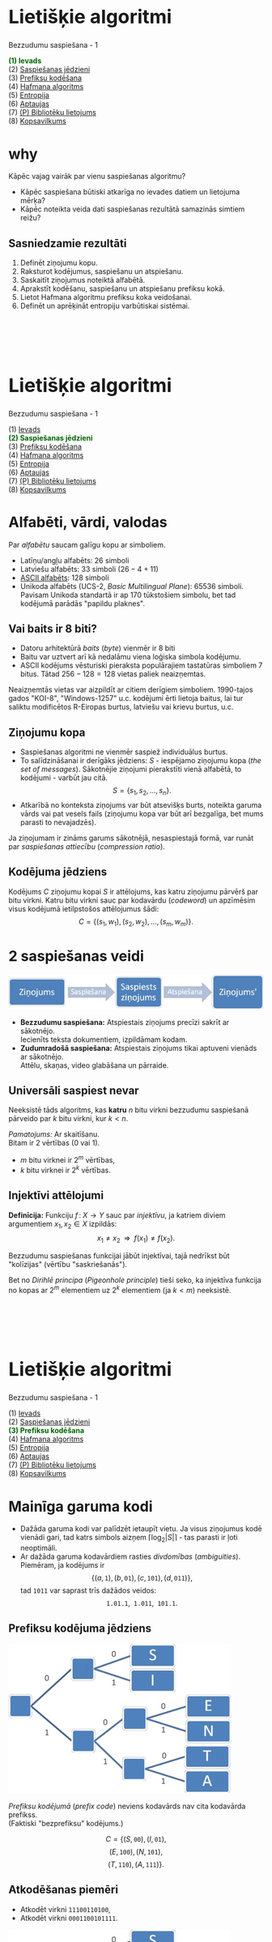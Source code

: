 # &nbsp;

<hgroup>

<h1 style="font-size:28pt">Lietišķie algoritmi</h1>

<blue>Bezzudumu saspiešana - 1</blue>

</hgroup><hgroup>

<span style="color:darkgreen">**(1) Ievads**</span>  
<span>(2) [Saspiešanas jēdzieni](#section-1)</span>  
<span>(3) [Prefiksu kodēšana](#section-2)</span>  
<span>(4) [Hafmana algoritms](#section-3)</span>  
<span>(5) [Entropija](#section-4)</span>  
<span>(6) [Aptaujas](#section-5)</span>  
<span>(7) [(P) Bibliotēku lietojums](#section-6)</span>  
<span>(8) [Kopsavilkums](#section-7)</span>

</hgroup>

<!--

TODO: 
Pievienot  
Ievadnodaļu - kādi 4-5 slaidi: 
Par 6 lielajām tēmam un kursa mērķi
Virsuzdevumi šinī kursā. 

TODO: 
Par Hafmana algoritmu - vajag kaut kā pa soļiem: kā
inicializē datu struktūras u.c. 



TODO:
Vairāk intuīcijas par entropiju - kaut kādas vizualizācijas, 
kas parāda "pašinformācijas daudzumu" vai kaut ko vidējo. 
Arī E(X) kā vidējo vērtību. 




TODO: Pievienot testa uzdevumu atrisinājumus. 






--> 



# <lo-why/> why

<div class="bigWhy">
Kāpēc vajag vairāk par vienu saspiešanas algoritmu?
</div>

<div class="smallWhy">

* Kāpēc saspiešana būtiski atkarīga no ievades datiem
un lietojuma mērķa?
* Kāpēc noteikta veida dati 
saspiešanas rezultātā samazinās simtiem reižu?

</div>


 
## <lo-theory/> Sasniedzamie rezultāti

1. Definēt ziņojumu kopu. 
2. Raksturot kodējumus, saspiešanu un atspiešanu.
3. Saskaitīt ziņojumus noteiktā alfabētā.
4. Aprakstīt kodēšanu, saspiešanu un atspiešanu prefiksu kokā.
5. Lietot Hafmana algoritmu prefiksu koka veidošanai.
6. Definēt un aprēķināt entropiju varbūtiskai sistēmai.




# &nbsp;

<hgroup>

<h1 style="font-size:28pt">Lietišķie algoritmi</h1>

<blue>Bezzudumu saspiešana - 1</blue>

</hgroup><hgroup>

<span>(1) [Ievads](#section)</span>  
<span style="color:darkgreen">**(2) Saspiešanas jēdzieni**</span>  
<span>(3) [Prefiksu kodēšana](#section-2)</span>  
<span>(4) [Hafmana algoritms](#section-3)</span>  
<span>(5) [Entropija](#section-4)</span>  
<span>(6) [Aptaujas](#section-5)</span>  
<span>(7) [(P) Bibliotēku lietojums](#section-6)</span>  
<span>(8) [Kopsavilkums](#section-7)</span>

</hgroup>



# <lo-theory/> Alfabēti, vārdi, valodas

Par <blue>*alfabētu*</blue> saucam galīgu kopu ar simboliem. 

* Latīņu/angļu alfabēts: 26 simboli
* Latviešu alfabēts: 33 simboli ($26 - 4 + 11$)
* [ASCII alfabēts](http://www.asciitable.com/): 128 simboli
* Unikoda alfabēts (UCS-2, *Basic Multilingual Plane*): 
65536 simboli. Pavisam Unikoda standartā ir ap 170 tūkstošiem simbolu, 
bet tad kodējumā parādās "papildu plaknes".


## <lo-summary/> Vai baits ir 8 biti? 

* Datoru arhitektūrā <blue>*baits*</blue> (*byte*) vienmēr ir 8 biti
* Baitu var uztvert arī kā nedalāmu viena loģiska simbola kodējumu. 
* ASCII kodējums vēsturiski pieraksta populārajiem tastatūras
simboliem 7 bitus. Tātad $256-128=128$ vietas 
paliek neaizņemtas. 

Neaizņemtās vietas var aizpildīt ar citiem derīgiem 
simboliem. 1990-tajos gados "KOI-8", "Windows-1257" u.c. 
kodējumi ērti lietoja baitus, lai tur saliktu modificētos
R-Eiropas burtus, latviešu vai krievu burtus, u.c.


## <lo-theory/> Ziņojumu kopa

* Saspiešanas algoritmi ne vienmēr saspiež individuālus
burtus. 
* To salīdzināšanai ir derīgāks jēdziens: $S$ - iespējamo 
ziņojumu kopa (*the set of messages*). Sākotnējie ziņojumi 
pierakstīti vienā alfabētā, to kodējumi - varbūt jau citā.
$$S = \{ s_1, s_2, \ldots, s_n \}.$$
* Atkarībā no konteksta ziņojums var būt atsevišķs burts, 
noteikta garuma vārds vai pat vesels fails (ziņojumu kopa 
var būt arī bezgalīga, bet mums parasti to nevajadzēs). 


Ja ziņojumam ir zināms garums sākotnējā, nesaspiestajā formā, 
var runāt par <blue>*saspiešanas attiecību*</blue> 
(*compression ratio*). 






## <lo-theory/> Kodējuma jēdziens

Kodējums $C$ ziņojumu kopai $S$ ir attēlojums, kas 
katru ziņojumu pārvērš par bitu virkni. 
Katru bitu virkni sauc par kodavārdu (*codeword*) un 
apzīmēsim visus kodējumā ietilpstošos attēlojumus šādi:
$$C = \{ (s_1,w_1),(s_2,w_2),\ldots,(s_m,w_m)\}.$$







# <lo-theory/> 2 saspiešanas veidi


![Compression,decompression](compression-decompression.png)

* **Bezzudumu saspiešana:** Atspiestais ziņojums
precīzi sakrīt ar sākotnējo.  
Iecienīts teksta dokumentiem, izpildāmam kodam.
* **Zudumradošā saspiešana:** Atspiestais ziņojums tikai aptuveni vienāds
ar sākotnējo.  
Attēlu, skaņas, video glabāšana un pārraide.




## <lo-theory/> Universāli saspiest nevar

Neeksistē tāds algoritms, kas **katru** $n$ bitu virkni
bezzudumu saspiešanā pārveido 
par $k$ bitu virkni, kur $k < n$.

*Pamatojums:* Ar skaitīšanu.  
Bitam ir $2$ vērtības ($0$ vai $1$). 

* $m$ bitu virknei ir $2^m$ vērtības,
* $k$ bitu virknei ir $2^k$ vērtības. 

## <lo-theory/> Injektīvi attēlojumi

**Definīcija:** Funkciju $f\,:\;X \rightarrow Y$ 
sauc par <blue>*injektīvu*</blue>, 
ja katriem diviem argumentiem $x_1,x_2 \in X$ izpildās:
$$x_1 \neq x_2\;\;\Rightarrow\;\;f(x_1) \neq f(x_2).$$

Bezzudumu saspiešanas funkcijai 
jābūt injektīvai, tajā nedrīkst
būt "kolīzijas" (vērtību "saskriešanās"). 

Bet no <blue>*Dirihlē principa*</blue> (*Pigeonhole principle*) 
tieši seko, ka injektīva funkcija no kopas ar $2^m$ elementiem
uz $2^k$ elementiem (ja $k < m$) neeksistē.


# &nbsp;

<hgroup>

<h1 style="font-size:28pt">Lietišķie algoritmi</h1>

<blue>Bezzudumu saspiešana - 1</blue>

</hgroup><hgroup>

<span>(1) [Ievads](#section)</span>  
<span>(2) [Saspiešanas jēdzieni](#section-1)</span>  
<span style="color:darkgreen">**(3) Prefiksu kodēšana**</span>  
<span>(4) [Hafmana algoritms](#section-3)</span>  
<span>(5) [Entropija](#section-4)</span>  
<span>(6) [Aptaujas](#section-5)</span>  
<span>(7) [(P) Bibliotēku lietojums](#section-6)</span>  
<span>(8) [Kopsavilkums](#section-7)</span>

</hgroup>


# <lo-theory/> Mainīga garuma kodi

* Dažāda garuma kodi var palīdzēt ietaupīt vietu. 
Ja visus ziņojumus kodē vienādi gari, tad 
katrs simbols aizņem 
${\displaystyle \left\lceil \log_2 |S| \right\rceil }$ - tas parasti
ir ļoti neoptimāli.
* Ar dažāda garuma kodavārdiem rasties *divdomības* (*ambiguities*). 
Piemēram, ja kodējums ir 
$$\{(a, \mathtt{1}), (b, \mathtt{01}), (c, \mathtt{101}), (d, \mathtt{011})\},$$
tad $\mathtt{1011}$ var saprast trīs dažādos veidos:
$$\mathtt{1.01.1},\;\;\mathtt{1.011},\;\;\mathtt{101.1}.$$



## <lo-theory/> Prefiksu kodējuma jēdziens

<hgroup>

![Prefiksu koks](prefix-tree.png)

<blue>*Prefiksu kodējumā*</blue> (*prefix code*) 
neviens kodavārds nav cita kodavārda
prefikss.  
(Faktiski "bezprefiksu" kodējums.)

</hgroup>
<hgroup>

$$C=\{ (S, \mathtt{00}), (I, \mathtt{01}),$$
$$ (E, \mathtt{100}), (N, \mathtt{101}),$$
$$ (T, \mathtt{110}), (A, \mathtt{111})\}.$$


</hgroup>


## <lo-sample/> Atkodēšanas piemēri

<hgroup>

* Atkodēt virkni `11100110100`,
* Atkodēt virkni `0001100101111`.

</hgroup>
<hgroup>

![Prefiksu koks](prefix-tree.png)

</hgroup>


# <lo-theory/> Vidējais kodējuma garums

Pieņemsim, ka ir zināms varbūtību sadalījums ziņojumu telpā $S$: 
Katram $s \in S$ ir piekārtota 
varbūtība $p(s)$ un $p(s_1)+\ldots+p(s_n)=1$.

**Definīcija:** Par kodējuma $C = \{(s_1,w_1),\ldots,(s_n,w_n)\}$ 
<blue>*vidējo garumu*</blue> (*average length*) sauksim summu:
$$\ell_a(C) = \sum\limits_{(s,w) \in C} p(s)\ell(w),$$
kur $\ell(w)$ apzīmē kodavārda $w$ garumu bitos. 


## <lo-theory/> Optimāls prefiksu kodējums

**Definīcija:** Teiksim, ka prefiksu kods $C$ ir <blue>*optimāls*</blue>
prefiksu kods, ja tā $\ell_a(C)$ ir minimāls. Citiem vārdiem, ja 
dotajam ziņojumu varbūtību sadalījumam neeksistē cits prefiksu 
kods, kam vidējais garums ir vēl zemāks.


## <lo-yellow> Morzes kods

* Morzes kods izmanto mainīga garuma kodēšanas principus (biežākiem 
simboliem atbilst īsāki kodavārdi). 
* Attiecībā uz svītriņām un punktiņiem tas **nav** prefiksu kods. 
Atkodēšanas viennozīmību nodrošina atšķirīgās pauzes.


![Morse sample](morse-sample.png)

Sk. [Morse structure and timing](http://www.nu-ware.com/NuCode%20Help/index.html?morse_code_structure_and_timing_.htm)


# &nbsp;

<hgroup>

<h1 style="font-size:28pt">Lietišķie algoritmi</h1>

<blue>Bezzudumu saspiešana - 1</blue>

</hgroup><hgroup>

<span>(1) [Ievads](#section)</span>  
<span>(2) [Saspiešanas jēdzieni](#section-1)</span>  
<span>(3) [Prefiksu kodēšana](#section-2)</span>  
<span style="color:darkgreen">**(4) Hafmana algoritms**</span>  
<span>(5) [Entropija](#section-4)</span>  
<span>(6) [Aptaujas](#section-5)</span>  
<span>(7) [(P) Bibliotēku lietojums](#section-6)</span>  
<span>(8) [Kopsavilkums](#section-7)</span>

</hgroup>


# <lo-theory/> Hafmana algoritms

**Ievade:** Burti (ziņojumi) ar dotām varbūtībām.  
**Izvade:** Prefiksu koks šo burtu/ziņojumu attēlošanai ar prefiksu kodējumu.

![Huffman algorithm](huffman-algorithm.png)

Hafmana algoritms atbilst <blue>*rijīgo*</blue> (*greedy*) algoritmu 
paradigmai - "lokāla" optimizēšana šoreiz noved pie globāli optimāla
risinājuma.


## <lo-theory/> Algoritma pseidokods

<table class="pseudocode">
<tr><th colspan="2">Huffman($S$)</th></tr>
<tr>
<td>1</td>
<td>$n = |S|$&nbsp;&nbsp;<green>// elementu skaits</green></td>
</tr>
<tr>
<td>2</td>
<td>$Q = S$&nbsp;&nbsp;<green>// Q - min-prioritāšu kaudze</green></td>
</tr>
<tr>
<td>3</td>
<td><b>for</b> $i=1$ to $n-1$</td>
</tr>
<tr>
<td>4</td>
<td class="ind1">radām jaunu koka virsotni $z$</td>
</tr>
<tr>
<td>5</td>
<td class="ind1">$z.\mathit{left}=x=$<span style="font-variant: small-caps;">ExtractMin($Q$)</span></td>
</tr>
<tr>
<td>6</td>
<td class="ind1">$z.\mathit{right}=y=$<span style="font-variant: small-caps;">ExtractMin($Q$)</span></td>
</tr>
<tr>
<td>7</td>
<td class="ind1">$z.\mathit{freq} = x.\mathit{freq} + y.\mathit{freq}$</td>
</tr>
<tr>
<td>8</td>
<td class="ind1"><span style="font-variant: small-caps;">Insert($Q$,$z$)</span></td>
</tr>
<tr>
<td>9</td>
<td><b>return</b> <span style="font-variant: small-caps;">ExtractMin($Q$)</span></td>
</tr>
</table>

* <span style="font-variant: small-caps;">ExtractMin($Q$)</span> 
minimuma prioritāšu kaudzē vajag $O(\log n)$.
* <span style="font-variant: small-caps;">Insert($Q$,$z$)</span> laiks arī ir $O(\log n)$.
* <span style="font-variant: small-caps;">Huffman($S$)</span> laiks ir $O(n \log n)$.


## <lo-theory/> Kā atspiest Hafmana kodējumu

![Kanoniskais Hafmana kodējums](https://en.wikipedia.org/wiki/Canonical_Huffman_code)

* **A1** Vispirms sakārto pēc kodavārda garuma; ja vienādi kodavārdi, tad pēc alfabēta.
* **A2** Īsākiem kodavārdiem piekārto nulli, garākiem - vieninieku.

```
B = 0     (1 bits)
A = 10    (2 biti)
C = 110   (3 biti)
D = 111   (3 biti)
```

Ja kodētājs un saņēmējs zina, ka lietots **sakārtots** ziņojumu alfabēts $S=\{ A,B,C,D \}$, 
tad pietiek paziņot attiecīgo burtu kodavārdu garumus: $2, 1, 3, 3$.




## <lo-yellow/> Daži Hafmana algoritma lietojumi

* PKZIP (Phil Katz) arhivators - PKZIP 2.04g un jaunāki standarti, 
kuri lieto `DEFLATE` saspiešanas standartu 
(tas pats, kas populārie Zip failu formāti mūsdienās). 
* [RFC 7541 - HPACK: Header Compression for HTTP/2](https://tools.ietf.org/html/rfc7541)
Hederu saspiešana HTTP/2 protokolam (RFC 7540), ko lieto kopš 2015.g.


# <lo-theory/> Hafmana koka optimalitāte

<hgroup>

**Teorēma:** Hafmana algoritms ģenerē optimālu bināro prefiksu koku 
ziņojumu kopai $S$ pie dotā varbūtību sadalījuma. 

</hgroup><hgroup>

Starp visiem kodējumiem $C$, kur ziņojumiem $s \in S$ 
kaut kā piešķir bezprefiksu kodus $w_s$, 
vid. garums 
$$\ell_a(C) = \sum\limits_{(s,w_s) \in C} p(s)\ell(w_s)$$
Hafmana koka aprakstītajā kodējumā $C^{\ast}$ būs vismazākais
(vai viens no vismazākajiem).

</hgroup>


## <lo-theory/> Optimalitātes pierādījums - 1

**Bāze:** Ja ziņojumu alfabētā $S$ ir $1$ burts. Tad ir tikai viens koks, 
kas ir gan optimālais, gan Hafmana koks.

**Indukcijas pāreja:** Ja ir vismaz divi burti.
Pieņemam, ka Hafmana algoritms vienmēr dod optimālu koku pie $k-1$ burtiem.  
Tagad dots alfabēts $S$ ar $k$ burtiem, kur
$x$ un $y$ ir divi visretāk sastopamie burti.

## <lo-theory/> Optimalitātes pierādījums - 2

Pirmajā solī Hafmana algoritms apvieno virsotnes $x$ un $y$. 
Izveidojas jauna virsotne, kuras
biežums ir $p(x) + p(y)$. Tālāk ir jāpielieto Hafmana algoritms $k-1$ burtam.

Pēc indukcijas pieņēmuma Hafmana algoritms $k-1$ burtam dod optimālo koku. 
Tas nozīmē, ka Hafmana
algoritms dod optimālo koku starp tiem kokiem, kuros $x$ un $y$ atrodas
blakus.

Varbūt ir vēl optimālāks koks, kur $x$ un $y$ neatrodas blakus?

## <lo-theory/> Optimalitātes pierādījums - 3

Pamatosim, ka citus kokus var pārveidot par 
kokiem, kuri ir vismaz tikpat optimāli, turklāt $x$ un $y$ ir blakus.

Optimālā kokā izpildās 2 apgalvojumi:

1. Ja $p(x) < p(y)$, tad $\ell_x \geq \ell_y$ (citādi varētu apmainīt $x$ un $y$ vietām kokā
un kodējuma garums no tā samazinātos.) 
2. Apskatīsim maksimālo kodavārda garumu jeb prefiksu koka dziļumu ar $\ell_{\text{max}}$.
Tad ir divi tādi burti $u$, $v$, kuriem $\ell_u = \ell_v = \ell_{\text{max}}$.
(Vispirms atrodam maksimāli dziļu $u$. Ja blakus nebūtu šķautnes uz $v$,
tad varētu saīsināt $u$ kodējumu par vienu šķautni.)

## <lo-theory/> Optimalitātes pierādījums - 4

<hgroup>

Doti $x,y$ – 2 visretāk sastopamie burti, bet $u,v$ - visdziļāk prefiksu kokā esošie kaimiņi.

* Abi $x,y$ ir tikpat dziļi kokā kā maksimāli dziļās virsotnes $u$ un $v$ (citādi koku varētu uzlabot). 
* Apmainot $x$ ar $u$, bet $y$ ar $v$, no jebkura optimāla koka var
iegūt citu optimālu koku, kuram $x$ un $y$ ir blakus.

</hgroup>
<hgroup>

![Maina x,y](switching-x-y.png)


</hgroup>





# &nbsp;

<hgroup>

<h1 style="font-size:28pt">Lietišķie algoritmi</h1>

<blue>Bezzudumu saspiešana - 1</blue>

</hgroup><hgroup>

<span>(1) [Ievads](#section)</span>  
<span>(2) [Saspiešanas jēdzieni](#section-1)</span>  
<span>(3) [Prefiksu kodēšana](#section-2)</span>  
<span>(4) [Hafmana algoritms](#section-3)</span>  
<span style="color:darkgreen">**(5) Entropija**</span>  
<span>(6) [Aptaujas](#section-5)</span>  
<span>(7) [(P) Bibliotēku lietojums](#section-6)</span>  
<span>(8) [Kopsavilkums](#section-7)</span>

</hgroup>


# <lo-theory/> Entropija diskrētā sistēmā

**Definīcija:** Ja (diskrētam) <blue>*gadījuma lielumam*</blue>
(*random variable*) ir zināma iespējamo stāvokļu kopa $S$ un 
katram $s \in S$ zināma varbūtība, tad 
par gadījuma lieluma <blue>*entropiju*</blue> sauc vērtību: 
$$H(S) = - \sum\limits_{s \in S} p(s) \log_2 p(s),$$
kur $p(s)$ ir stāvoklim $s$ atbilstošā varbūtība.

## <lo-theory/> Kloda Šenona "pašinformācija"

Katram ziņojumam $s \in S$ Klods Šenons (*Claude Shannon*) 
definēja arī <blue>*pašinformāciju*</blue> 
(*self information*) ar izteiksmi: 
$$h(s) = \log_2 \frac{1}{p(s)} = -\log_2 p(s).$$

Jo retāks kāds ziņojums, jo tā apgrieztā varbūtība 
ir lielāka, arī logaritms no tās lielāks.

Tomēr entropija galīgai ziņojumu kopai paliek ierobežota arī ja 
daži $p(s) \rightarrow 0$, 
jo $\lim_{x \rightarrow 0} x \log_2(x) = 0$. 


## <lo-summary/> Piemēri: monēta un metamais kauliņš

1. "Godīgai" monētai ir divi stāvokļi: $S=\{ \text{cipars}, 
\text{ģerbonis} \}$, katram $p=\frac{1}{2}$. 
Entropija ir 
$$H(S) = - (1/2) \cdot \log_2 (1/2) - (1/2) \cdot \log_2 (1/2) = 1/2+1/2 = 1.$$
2. Metamajam kauliņam ir seši stāvokļi, katram no tiem varbūtība
ir $1/6$. Entropija: 
$$H(S) = - 6 \cdot ((1/6) \cdot \log_2 (1/6)) \approx 2.585.$$



## <lo-summary/> Bitu virknītes entropija

*Piemērs:* Ja ir $n = 2^L$ ziņojumi ar vienādām varbūtībām $1/n$, 
tad katru no tiem var iekodēt ar $\log_2 n = L$ bitiem. 

Katra ziņojuma pašinformācija $h(s) = -\log_2 (1/n) = \log_2 n = L$. 
Tātad arī entropija (visu šo "pašinformāciju" svērts aritmētiskais vidējais)
ir $L$.  
Šajā ekstrēmajā gadījumā entropija precīzi sakrīt ar kodēšanai nepieciešamajiem 
baitiem. 

## <lo-summary/> 2 ziņojumu pašinformāciju summa?

Pieņemsim, ka $A,B \in S$ ir divi ziņojumi, kas ir neatkarīgi kā 
varbūtiski notikumi. Tad saņemt tos vienu pēc otra var ar 
varbūtību $p(AB) = p(A) \cdot p(B)$ un informācijas daudzums:
$$h(AB) = -\log_2 (p(A) \cdot p(B)) = $$
$$= -\log_2(p(A)) - \log_2(p(B)) = h(A) + h(B).$$

Logaritms ir vienkārša funkcija, kas reizinājumu pārtaisa 
par summu.

# <lo-theory/> Entropijas saistība ar saspiešanu


**Teorēma:** Katrai ziņojumu kopai $S$ ar zināmu varbūtību sadalījumu 
un optimālu prefiksu kodējumu $C$:
$$\ell_a(C) \leq H(S) + 1.$$

*Pierādījums:* Sekos citā nodarbībā.





# &nbsp;

<hgroup>

<h1 style="font-size:28pt">Lietišķie algoritmi</h1>

<blue>Bezzudumu saspiešana - 1</blue>

</hgroup><hgroup>

<span>(1) [Ievads](#section)</span>  
<span>(2) [Saspiešanas jēdzieni](#section-1)</span>  
<span>(3) [Prefiksu kodēšana](#section-2)</span>  
<span>(4) [Hafmana algoritms](#section-3)</span>  
<span>(5) [Entropija](#section-4)</span>  
<span style="color:darkgreen">**(6) Aptaujas**</span>  
<span>(7) [(P) Bibliotēku lietojums](#section-6)</span>  
<span>(8) [Kopsavilkums](#section-7)</span>

</hgroup>



# <lo-quiz/> Jautājums Nr.1

<hgroup>

Dots kalkulators, kurš rēķina $f(x) = \text{ln}\,x$ (logaritmu 
ar bāzi $e = 2.71828\ldots$). Kā ar šo kalkulatoru 
aprēķināt $\log_2 6$ (piemēram, nosakot metamā
kauliņa ģenerētā gadījumlieluma entropiju)? 

</hgroup>
<hgroup>

**(a)** $(\ln 2) \cdot (\ln 6)$  
**(b)** ${\displaystyle (\ln 2)/(\ln 6)}$   
**(c)** ${\displaystyle (\ln 6)/(\ln 2)}$   
**(d)** $\ln (2\ln 6)$

</hgroup>



## <lo-quiz/> Jautājums Nr.1: Atrisinājums

Logaritma bāzes maiņas formula ir šāda: 
$$\log_a b = \frac{\log_m b}{\log_m a}.$$

Mūsu gadījumā 
$${\displaystyle \log_2 6 = (\ln 6)/(\ln 2) \approx 2.584963.}$$



# <lo-quiz/> Jautājums Nr.2

<hgroup>

Atrast entropiju gadījumlielumam $S = \{A,B,C\}$, 
kam $p(A)=1/2$, $p(B)=p(C)=1/4$. Atbildi noapaļot
līdz diviem cipariem aiz komata. 

</hgroup>
<hgroup>

Ierakstīt skaitli formātā <red>`d.dd`</red>: _____

</hgroup>



## <lo-quiz/> Jautājums Nr.2: Atrisinājums

Katram no simboliem $A,B,C$ aprēķinām informācijas saturu:  
$h(A) = \log_2 \frac{1}{1/2} = \log_2 2 = 1.$
$h(B)=h(C)= \log_2 \frac{1}{1/4} = \log_2 4 = 2.$

Entropija ir svērts vidējais $(1/2)p(A) + (1/4)p(B) + (1/4)p(C)$: 
$$(1/2)\cdot 1 + (1/4) \cdot 2 + (1/4) \cdot 2 = 1.5.$$



# <lo-quiz/> Jautājums Nr.3

<hgroup>

Kāds ir Hafmana kodējuma vidējais garums, ja ar to 
kodē burtu virknīti <blue>`MISSISSIPPI`</blue>.
Atbildi noapaļot
līdz diviem cipariem aiz komata. 

</hgroup>
<hgroup>

Ierakstīt skaitli formātā <red>`d.dd`</red>: _____

</hgroup>


## <lo-quiz/> Jautājums Nr.3: Atrisinājums

<hgroup>

![Mississippi tree](mississippi.png)

<table>
<tr><th>$a \in S$</th><th>$w(a)$</th><th>$\ell_a$</th><th>$p(a)$</th></tr>
<tr><td>I</td><td>`0`</td><td>1</td><td>$4/11$</td></tr>
<tr><td>S</td><td>`10`</td><td>2</td><td>$4/11$</td></tr>
<tr><td>M</td><td>`110`</td><td>3</td><td>$1/11$</td></tr>
<tr><td>P</td><td>`111`</td><td>3</td><td>$2/11$</td></tr>
</table>

</hgroup>
<hgroup>

Burtu $I,S,M,P$ kodējumu garumi ir attiecīgi $1,2,3,3$ biti. 
Piereizinām ar attiecīgo burtu varbūtībām 
(to relatīvajiem biežumiem vārdā <blue>`MISSISSIPPI`</blue>).

$$1\frac{4}{11} + 2\frac{4}{11} + 3\frac{2}{11}+$$
$$+ 3\frac{1}{11} = \frac{21}{11} \approx 1.91.$$

</hgroup>



# <lo-quiz/> Jautājums Nr.4

<hgroup>

Kāds būtu kodējuma vidējais garums, ja vārdā <blue>`MISSISSIPPI`</blue>
katru no četriem burtiem kodētu šādi:
$$C = \{(I,\mathtt{00}),(M,\mathtt{01}),$$
$$(P,\mathtt{10}),(S,\mathtt{11})\}.$$
Atbildi noapaļot
līdz diviem cipariem aiz komata. 

</hgroup>
<hgroup>

Ierakstīt skaitli formātā <red>`d.dd`</red>: _____

</hgroup>

## <lo-quiz/> Jautājums Nr.4: Atrisinājums

Pat neko nerēķinot, redzams, ka ikviena simbola kodējuma
garums ir $2$, tātad arī vidējais kodējuma garums būs 
svērts vidējais starp visiem šiem divniekiem:

$$p(M)\cdot 2 + p(I)\cdot 2 + p(S)\cdot 2 + p(P)\cdot 2 =$$
$$(1/11)\cdot 2 + (4/11)\cdot 2 + (4/11)\cdot 2 + (2/11)\cdot 2 = 2.$$




# &nbsp;

<hgroup>

<h1 style="font-size:28pt">Lietišķie algoritmi</h1>

<blue>Bezzudumu saspiešana - 1</blue>

</hgroup><hgroup>

<span>(1) [Ievads](#section)</span>  
<span>(2) [Saspiešanas jēdzieni](#section-1)</span>  
<span>(3) [Prefiksu kodēšana](#section-2)</span>  
<span>(4) [Hafmana algoritms](#section-3)</span>  
<span>(5) [Entropija](#section-4)</span>  
<span>(6) [Aptaujas](#section-5)</span>  
<span style="color:darkgreen">**(7) (P) Bibliotēku lietojums**</span>  
<span>(8) [Kopsavilkums](#section-7)</span>

</hgroup>

# <lo-yellow/> Pasaka: Saspiešana programmēšanā

Kāpēc pašiem nekodēt utilītalgoritmus:

* Iztērēts laiks un kods pēc tam ir jāuztur.
* Kļūdas un nepatikšanas ar robežgadījumiem.  
Ja algoritmam robežgadījumu nav un heiristikas 
tur nelieto, tas (vēl) nav *īstās dzīves* algoritms.
(Saspiešanas algoritmiem - ļoti gari failu ceļi; 
īpaši simboli failu vārdos.) 

## <lo-yellow/> Gatavu bibliotēku lietošana

Gatavu bibliotēku izmantošana nav triviāla:
 
* Izvēlēties implementāciju un versiju, 
* Cīnīties ar licencēm, 
* Pareizi izsaukt (saspiešanai - saprast
baitu vai simbolu plūsmu ievadi/izvadi) un konfigurēt,
* Rakstīt vajadzīgās diagnostikas žurnālfailos (*logs*), 
* Testēt un profilēt veiktspēju (sk. *software profiling*).





# &nbsp;

<hgroup>

<h1 style="font-size:28pt">Lietišķie algoritmi</h1>

<blue>Bezzudumu saspiešana - 1</blue>

</hgroup><hgroup>

<span>(1) [Ievads](#section)</span>  
<span>(2) [Saspiešanas jēdzieni](#section-1)</span>  
<span>(3) [Prefiksu kodēšana](#section-2)</span>  
<span>(4) [Hafmana algoritms](#section-3)</span>  
<span>(5) [Entropija](#section-4)</span>  
<span>(6) [Aptaujas](#section-5)</span>  
<span>(7) [(P) Bibliotēku lietojums](#section-6)</span>  
<span style="color:darkgreen">**(8) Kopsavilkums**</span>

</hgroup>




# <lo-theory/> Ko darījām šajā nodarbībā?

1. Aprakstījām ziņojumus un to alfabētus
2. Atšķīrām bezzudumu/zudumradošo saspiešanu
3. Pamatojām, ka lielo vairumu ziņojumu dotajā alfabētā saspiest nevar
4. Aprakstījām prefiksu kokus
5. Aprakstījām un analizējām Hafmana algoritmu
6. Definējām un lietojām entropiju kā "visvairāk saspiestās" 
informācijas garumu.



# <lo-theory/> Atsauces

* [G.Blelloch. Introduction to Data Compression](https://www.cs.cmu.edu/~guyb/realworld/compression.pdf) - 
Pamatots Hafmana algoritms un apgalvojumi par entropiju.
* [Tinyray. Huffman animation](https://demo.tinyray.com/huffman) - animēts Hafmana algoritms (var iekopēt
nelielu teksta gabaliņu un spiest **Run**).






